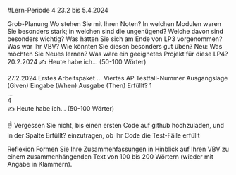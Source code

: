 #Lern-Periode 4
23.2 bis 5.4.2024

Grob-Planung
Wo stehen Sie mit Ihren Noten? In welchen Modulen waren Sie besonders stark; in welchen sind die ungenügend? Welche davon sind besonders wichtig?
Was hatten Sie sich am Ende von LP3 vorgenommen? Was war Ihr VBV? Wie könnten Sie diesen besonders gut üben?
Neu: Was möchten Sie Neues lernen?
Was wäre ein geeignetes Projekt für diese LP4?
20.2.2024
✍️ Heute habe ich... (50-100 Wörter)

27.2.2024
 Erstes Arbeitspaket
 ...
 Viertes AP
Testfall-Nummer	Ausgangslage (Given)	Eingabe (When)	Ausgabe (Then)	Erfüllt?
1				
...				
4				
✍️ Heute habe ich... (50-100 Wörter)

☝️ Vergessen Sie nicht, bis einen ersten Code auf github hochzuladen, und in der Spalte Erfüllt? einzutragen, ob Ihr Code die Test-Fälle erfüllt

Reflexion
Formen Sie Ihre Zusammenfassungen in Hinblick auf Ihren VBV zu einem zusammenhängenden Text von 100 bis 200 Wörtern (wieder mit Angabe in Klammern).
